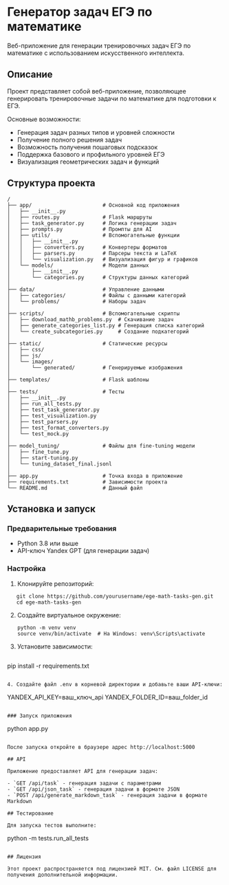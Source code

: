 # Генератор задач ЕГЭ по математике

Веб-приложение для генерации тренировочных задач ЕГЭ по математике с использованием искусственного интеллекта.

## Описание

Проект представляет собой веб-приложение, позволяющее генерировать тренировочные задачи по математике для подготовки к ЕГЭ. 

Основные возможности:
- Генерация задач разных типов и уровней сложности
- Получение полного решения задач
- Возможность получения пошаговых подсказок
- Поддержка базового и профильного уровней ЕГЭ
- Визуализация геометрических задач и функций

## Структура проекта

```
/
├── app/                       # Основной код приложения
│   ├── __init__.py           
│   ├── routes.py              # Flask маршруты
│   ├── task_generator.py      # Логика генерации задач
│   ├── prompts.py             # Промпты для AI
│   ├── utils/                 # Вспомогательные функции
│   │   ├── __init__.py
│   │   ├── converters.py      # Конвертеры форматов
│   │   ├── parsers.py         # Парсеры текста и LaTeX
│   │   └── visualization.py   # Визуализация фигур и графиков
│   └── models/                # Модели данных
│       ├── __init__.py
│       └── categories.py      # Структуры данных категорий
│
├── data/                      # Управление данными
│   ├── categories/            # Файлы с данными категорий
│   └── problems/              # Наборы задач
│
├── scripts/                   # Вспомогательные скрипты
│   ├── download_mathb_problems.py  # Скачивание задач
│   ├── generate_categories_list.py # Генерация списка категорий
│   └── create_subcategories.py     # Создание подкатегорий
│
├── static/                    # Статические ресурсы
│   ├── css/
│   ├── js/
│   └── images/
│       └── generated/         # Генерируемые изображения
│
├── templates/                 # Flask шаблоны
│
├── tests/                     # Тесты
│   ├── __init__.py
│   ├── run_all_tests.py
│   ├── test_task_generator.py
│   ├── test_visualization.py
│   ├── test_parsers.py
│   ├── test_format_converters.py
│   └── test_mock.py
│
├── model_tuning/              # Файлы для fine-tuning модели
│   ├── fine_tune.py
│   ├── start-tuning.py
│   └── tuning_dataset_final.jsonl
│
├── app.py                     # Точка входа в приложение
├── requirements.txt           # Зависимости проекта
└── README.md                  # Данный файл
```

## Установка и запуск

### Предварительные требования

- Python 3.8 или выше
- API-ключ Yandex GPT (для генерации задач)

### Настройка

1. Клонируйте репозиторий:
```
   git clone https://github.com/yourusername/ege-math-tasks-gen.git
   cd ege-math-tasks-gen
   ```

2. Создайте виртуальное окружение:
   ```
   python -m venv venv
   source venv/bin/activate  # На Windows: venv\Scripts\activate
   ```

3. Установите зависимости:
   ```
pip install -r requirements.txt
```

4. Создайте файл .env в корневой директории и добавьте ваши API-ключи:
```
   YANDEX_API_KEY=ваш_ключ_api
   YANDEX_FOLDER_ID=ваш_folder_id
```

### Запуск приложения

```
python app.py
```

После запуска откройте в браузере адрес http://localhost:5000

## API

Приложение предоставляет API для генерации задач:

- `GET /api/task` - генерация задачи с параметрами
- `GET /api/json_task` - генерация задачи в формате JSON
- `POST /api/generate_markdown_task` - генерация задачи в формате Markdown

## Тестирование

Для запуска тестов выполните:

```
python -m tests.run_all_tests
```

## Лицензия

Этот проект распространяется под лицензией MIT. См. файл LICENSE для получения дополнительной информации.
